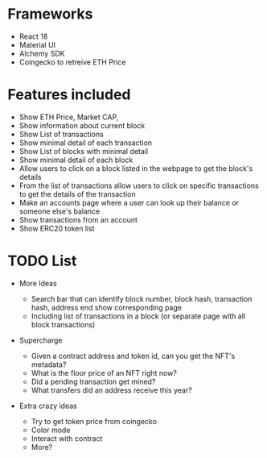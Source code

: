 # Frameworks

- React 18
- Material UI
- Alchemy SDK
- Coingecko to retreive ETH Price

# Features included

- Show ETH Price, Market CAP,
- Show information about current block
- Show List of transactions
- Show minimal detail of each transaction
- Show List of blocks with minimal detail
- Show minimal detail of each block
- Allow users to click on a block listed in the webpage to get the block's details
- From the list of transactions allow users to click on specific transactions to get the details of the transaction
- Make an accounts page where a user can look up their balance or someone else's balance
- Show transactions from an account
- Show ERC20 token list

# TODO List

- More Ideas

  - Search bar that can identify block number, block hash, transaction hash, address end show corresponding page
  - Including list of transactions in a block (or separate page with all block transactions)

- Supercharge

  - Given a contract address and token id, can you get the NFT's metadata?
  - What is the floor price of an NFT right now?
  - Did a pending transaction get mined?
  - What transfers did an address receive this year?

- Extra crazy ideas
  - Try to get token price from coingecko
  - Color mode
  - Interact with contract
  - More?
